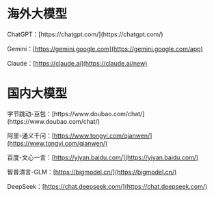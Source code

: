 <h1 id="RrSMW">海外大模型</h1>
ChatGPT：[https://chatgpt.com/](https://chatgpt.com/)

Gemini：[https://gemini.google.com](https://gemini.google.com/app)

Claude：[https://claude.ai](https://claude.ai/new)



<h1 id="u8QB2">国内大模型</h1>
字节跳动-豆包：[https://www.doubao.com/chat/](https://www.doubao.com/chat/)

阿里-通义千问：[https://www.tongyi.com/qianwen/](https://www.tongyi.com/qianwen/)

百度-文心一言：[https://yiyan.baidu.com/](https://yiyan.baidu.com/)

智普清言-GLM：[https://bigmodel.cn/](https://bigmodel.cn/)

DeepSeek：[https://chat.deepseek.com/](https://chat.deepseek.com/)

